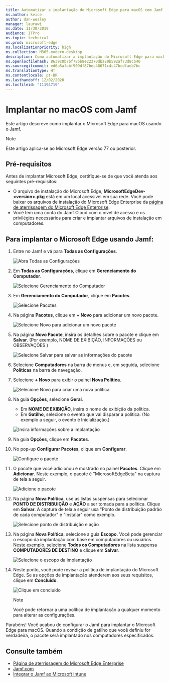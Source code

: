 ```yaml
---
title: Automatizar a implantação do Microsoft Edge para macOS com Jamf
ms.author: kvice
author: dan-wesley
manager: laurawi
ms.date: 11/30/2019
audience: ITPro
ms.topic: technical
ms.prod: microsoft-edge
ms.localizationpriority: high
ms.collection: M365-modern-desktop
description: Como automatizar a implantação do Microsoft Edge para macOS com Jamf.
ms.openlocfilehash: 8639c0b7bf78bb8e22370dba29b592af73d8cb40
ms.sourcegitcommit: ed6a5afabf909df87bec48671c4c47bcdfaeb7bc
ms.translationtype: HT
ms.contentlocale: pt-BR
ms.lasthandoff: 12/02/2020
ms.locfileid: "11194719"
---
```

# Implantar no macOS com Jamf

Este artigo descreve como implantar o Microsoft Edge para macOS usando o Jamf.

> [!NOTE]
> Este artigo aplica-se ao Microsoft Edge versão 77 ou posterior.

## Pré-requisitos

Antes de implantar Microsoft Edge, certifique-se de que você atenda aos seguintes pré-requisitos:

- O arquivo de instalação do Microsoft Edge,  **MicrosoftEdgeDev-\<version\>.pkg** está em um local acessível em sua rede. Você pode baixar os arquivos de instalação do Microsoft Edge Enterprise da [página de aterrissagem do Microsoft Edge Enterprise](https://aka.ms/EdgeEnterprise).
- Você tem uma conta do Jamf Cloud com o nível de acesso e os privilégios necessários para criar e implantar arquivos de instalação em computadores.

## Para implantar o Microsoft Edge usando Jamf:

1. Entre no Jamf e vá para **Todas as Configurações**.

    ![Abra Todas as Configurações](./media/mac-deploy/jamf-dash-main-open-settings.png)

2. Em **Todas as Configurações**, clique em **Gerenciamento do Computador**.

    ![Selecione Gerenciamento do Computador](./media/mac-deploy/jamf-all-settings-computer-mgmt.png)

3. Em **Gerenciamento do Computador**, clique em **Pacotes**.

    ![Selecione Pacotes](./media/mac-deploy/jamf-all-settings-computer-mgmt-pkgs.png)

4. Na página **Pacotes**, clique em **+ Novo** para adicionar um novo pacote.

    ![Selecione Novo para adicionar um novo pacote](./media/mac-deploy/jamf-all-settings-computer-mgmt-new-pkg.png)

5. Na página **Novo Pacote**, insira os detalhes sobre o pacote e clique em **Salvar**. (Por exemplo, NOME DE EXIBIÇÃO, INFORMAÇÕES ou OBSERVAÇÕES.)

    ![Selecione Salvar para salvar as informações do pacote](./media/mac-deploy/jamf-all-settings-computer-mgmt-save-pkg-info.png)

6. Selecione **Computadores** na barra de menus e, em seguida, selecione **Políticas** na barra de navegação.

7. Selecione **+ Novo** para exibir o painel **Nova Política**.

    ![Selecione Novo para criar uma nova política](./media/mac-deploy/jamf-all-settings-computer-new-policy.png)

8. Na guia **Opções**, selecione **Geral**.

    - Em **NOME DE EXIBIÇÃO**, insira o nome de exibição da política.
    - Em **Gatilho**, selecione o evento que vai disparar a política. (No exemplo a seguir, o evento é Inicialização.)

    ![Insira informações sobre a implantação](./media/mac-deploy/jamf-all-settings-computer-cfg-policy.png)

9. Na guia **Opções**, clique em **Pacotes**.

10. No pop-up **Configurar Pacotes**, clique em **Configurar**.

    ![Configure o pacote](./media/mac-deploy/jamf-all-settings-computer-policy-pkg-configure.png)

11. O pacote que você adicionou é mostrado no painel **Pacotes**. Clique em **Adicionar**. Neste exemplo, o pacote é "MicrosoftEdgeBeta" na captura de tela a seguir.

    ![Adicione o pacote](./media/mac-deploy/jamf-all-settings-computer-policy-pkg-add-beta.png)

12. Na página **Nova Política**, use as listas suspensas para selecionar **PONTO DE DISTRIBUIÇÃO** e **AÇÃO** a ser tomada para a política. Clique em **Salvar**. A captura de tela a seguir usa "Ponto de distribuição padrão de cada computador" e "Instalar" como exemplo.

    ![Selecione ponto de distribuição e ação](./media/mac-deploy/jamf-all-settings-computer-mgmt-pkg-cfg-distro.png)

13. Na página **Nova Política**, selecione a guia **Escopo**. Você pode gerenciar o escopo da implantação com base em computadores ou usuários. Neste exemplo, selecione **Todos os Computadores** na lista suspensa **COMPUTADORES DE DESTINO** e clique em **Salvar**.

    ![Selecione o escopo da implantação](./media/mac-deploy/jamf-all-settings-computer-mgmt-add-target.png)

14. Neste ponto, você pode revisar a política de implantação do Microsoft Edge. Se as opções de implantação atenderem aos seus requisitos, clique em **Concluído**.

    ![Clique em concluído](./media/mac-deploy/jamf-all-settings-computer-mgmt-finish-add-deployment.png)

    > [!NOTE]
    > Você pode retornar a uma política de implantação a qualquer momento para alterar as configurações.

Parabéns! Você acabou de configurar o Jamf para implantar o Microsoft Edge para macOS. Quando a condição de gatilho que você definiu for verdadeira, o pacote será implantado nos computadores especificados.

## Consulte também

- [Página de aterrissagem do Microsoft Edge Enterprise](https://aka.ms/EdgeEnterprise)
- [Jamf.com](https://www.jamf.com/)
- [Integrar o Jamf ao Microsoft Intune](https://docs.microsoft.com/intune/conditional-access-integrate-jamf)
